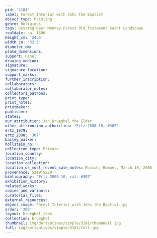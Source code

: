 ```yaml
---
pid: '3181'
label: Forest Interior with John the Baptist
object_type: Painting
genre: Religious
tags: Resting Deer Monkey Forest Old_Testament Saint Landscape
realdate: ca. 1596
height_cm: '24.5'
width_cm: '32.5'
diameter_cm: 
plate_dimensions: 
support: Panel
drawing_medium: 
signature: 
signature_location: 
support_marks: 
further_inscription: 
collaborators: 
collaborator_notes: 
collectors_patrons: 
print_type: 
print_notes: 
printmaker: 
publisher: 
states: 
our_attribution: Jan Brueghel the Elder
other_attribution_authorities: 'Ertz 2008-10, #307'
ertz_1979: 
ertz_2008: '307'
bailey_walker: 
hollstein_no: 
collection_type: Private
location_country: 
location_city: 
location_collection: 
location_or_most_recent_sale_notes: Munich, Hampel, March 18, 2005
provenance: 5219|5220
bibliography: 'Ertz 2008-10, cat. #307'
exhibition_history: 
related_works: 
copies_and_variants: 
curatorial_files: 
external_resources: 
object_image: Forest_Interior_with_John_the_Baptist.jpg
order: '269'
layout: brueghel_item
collection: brueghel
thumbnail: img/derivatives/simple/3181/thumbnail.jpg
full: img/derivatives/simple/3181/full.jpg
---
```

